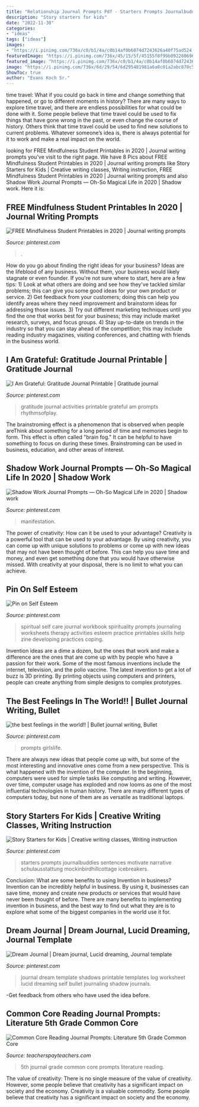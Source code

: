 ```yaml
---
title: "Relationship Journal Prompts Pdf - Starters Prompts Journalbuddies Sentences Motivate Narrative Schulausstattung Mockinbirdhillcottage Icebreakers"
description: "Story starters for kids"
date: "2022-11-30"
categories:
- "ideas"
tags: ["ideas"]
images:
- "https://i.pinimg.com/736x/c0/b1/4a/c0b14af0b6074d7243626a40f75ad524.jpg"
featuredImage: "https://i.pinimg.com/736x/45/15/5f/45155f8f99b092280696cb6e0b961cdf--spiritual-practices-self-care.jpg"
featured_image: "https://i.pinimg.com/736x/c0/b1/4a/c0b14af0b6074d7243626a40f75ad524.jpg"
image: "https://i.pinimg.com/736x/6d/29/54/6d295481981a6a0c01a2abc870c58200.jpg"
ShowToc: true
author: "Evans Koch Sr."
---
```



time travel: What if you could go back in time and change something that happened, or go to different moments in history?
There are many ways to explore time travel, and there are endless possibilities for what could be done with it. Some people believe that time travel could be used to fix things that have gone wrong in the past, or even change the course of history. Others think that time travel could be used to find new solutions to current problems. Whatever someone’s idea is, there is always potential for it to work and make a real impact on the world.

	

		
looking for FREE Mindfulness Student Printables in 2020 | Journal writing prompts you've visit to the right page. We have 8 Pics about FREE Mindfulness Student Printables in 2020 | Journal writing prompts like Story Starters for Kids | Creative writing classes, Writing instruction, FREE Mindfulness Student Printables in 2020 | Journal writing prompts and also Shadow Work Journal Prompts — Oh-So Magical Life in 2020 | Shadow work. Here it is:
		
    
## FREE Mindfulness Student Printables In 2020 | Journal Writing Prompts

<img loading=lazy src="https://i.pinimg.com/736x/c0/b1/4a/c0b14af0b6074d7243626a40f75ad524.jpg" onerror="this.onerror=null;this.src='https://tse4.mm.bing.net/th?id=OIP.vCayfpUlKTFUp61mZHkJ-QHaLH&amp;pid=15.1';" alt="FREE Mindfulness Student Printables in 2020 | Journal writing prompts">

_Source: pinterest.com_

>. 

	

How do you go about finding the right ideas for your business?
Ideas are the lifeblood of any business. Without them, your business would likely stagnate or even founder. If you're not sure where to start, here are a few tips: 1) Look at what others are doing and see how they've tackled similar problems; this can give you some good ideas for your own product or service. 2) Get feedback from your customers; doing this can help you identify areas where they need improvement and brainstorm ideas for addressing those issues. 3) Try out different marketing techniques until you find the one that works best for your business; this may include market research, surveys, and focus groups. 4) Stay up-to-date on trends in the industry so that you can stay ahead of the competition; this may include reading industry magazines, visiting conferences, and chatting with friends in the business world.

    
## I Am Grateful: Gratitude Journal Printable | Gratitude Journal

<img loading=lazy src="https://i.pinimg.com/736x/63/8e/32/638e32cef609bb3e200394d62d02fbd9.jpg" onerror="this.onerror=null;this.src='https://tse4.mm.bing.net/th?id=OIP.5fnqfFh61iriSR9lDMfifwHaLH&amp;pid=15.1';" alt="I Am Grateful: Gratitude Journal Printable | Gratitude journal">

_Source: pinterest.com_

>gratitude journal activities printable grateful am prompts rhythmsofplay. 

	

The brainstroming effect is a phenomenon that is observed when people areThink about something for a long period of time and memories begin to form. This effect is often called "brain fog." It can be helpful to have something to focus on during these times. Brainstroming can be used in business, education, and other areas of interest.

    
## Shadow Work Journal Prompts — Oh-So Magical Life In 2020 | Shadow Work

<img loading=lazy src="https://i.pinimg.com/736x/ae/b1/32/aeb13209e705e41a99c3d4ffc546f5db.jpg" onerror="this.onerror=null;this.src='https://tse4.mm.bing.net/th?id=OIP.8HiLWXyV-cqwt5qyqYvN4QHaSh&amp;pid=15.1';" alt="Shadow Work Journal Prompts — Oh-So Magical Life in 2020 | Shadow work">

_Source: pinterest.com_

>manifestation. 

	

The power of creativity: How can it be used to your advantage?
Creativity is a powerful tool that can be used to your advantage. By using creativity, you can come up with unique solutions to problems or come up with new ideas that may not have been thought of before. This can help you save time and money, and even get something done that you would have otherwise missed. With creativity at your disposal, there is no limit to what you can achieve.

    
## Pin On Self Esteem

<img loading=lazy src="https://i.pinimg.com/736x/45/15/5f/45155f8f99b092280696cb6e0b961cdf--spiritual-practices-self-care.jpg" onerror="this.onerror=null;this.src='https://tse1.mm.bing.net/th?id=OIP.Wmc_UbiQYRA_hs5-RLQCjgHaLH&amp;pid=15.1';" alt="Pin on Self Esteem">

_Source: pinterest.com_

>spiritual self care journal workbook spirituality prompts journaling worksheets therapy activities esteem practice printables skills help zine developing practices coping. 

	

Invention ideas are a dime a dozen, but the ones that work and make a difference are the ones that are come up with by people who have a passion for their work. Some of the most famous inventions include the internet, television, and the polio vaccine. The latest invention to get a lot of buzz is 3D printing. By printing objects using computers and printers, people can create anything from simple designs to complex prototypes.

    
## The Best Feelings In The World!! | Bullet Journal Writing, Bullet

<img loading=lazy src="https://i.pinimg.com/736x/6d/b4/47/6db447f30661b6003f677496d486f0f4.jpg" onerror="this.onerror=null;this.src='https://tse4.mm.bing.net/th?id=OIP.377cqHA4A9c3kCquKc7evwHaJ3&amp;pid=15.1';" alt="the best feelings in the world!! | Bullet journal writing, Bullet">

_Source: pinterest.com_

>prompts girlslife. 

	

There are always new ideas that people come up with, but some of the most interesting and innovative ones come from a new perspective. This is what happened with the invention of the computer. In the beginning, computers were used for simple tasks like computing and writing. However, over time, computer usage has exploded and now looms as one of the most influential technologies in human history. There are many different types of computers today, but none of them are as versatile as traditional laptops.

    
## Story Starters For Kids | Creative Writing Classes, Writing Instruction

<img loading=lazy src="https://i.pinimg.com/736x/6d/29/54/6d295481981a6a0c01a2abc870c58200.jpg" onerror="this.onerror=null;this.src='https://tse4.mm.bing.net/th?id=OIP.6DeuWWwTbmdCMhAhd5E6BQHaUv&amp;pid=15.1';" alt="Story Starters for Kids | Creative writing classes, Writing instruction">

_Source: pinterest.com_

>starters prompts journalbuddies sentences motivate narrative schulausstattung mockinbirdhillcottage icebreakers. 

	

Conclusion: What are some benefits to using Invention in business?
Invention can be incredibly helpful in business. By using it, businesses can save time, money and create new products or services that would have never been thought of before. There are many benefits to implementing invention in business, and the best way to find out what they are is to explore what some of the biggest companies in the world use it for.

    
## Dream Journal | Dream Journal, Lucid Dreaming, Journal Template

<img loading=lazy src="https://i.pinimg.com/736x/24/df/97/24df97831c39c78d5638f9c1b2476468--lucid-dreaming-journal-pages.jpg" onerror="this.onerror=null;this.src='https://tse4.mm.bing.net/th?id=OIP.7MNYSgBtDPtE-5UH_ESSRwHaLH&amp;pid=15.1';" alt="Dream Journal | Dream journal, Lucid dreaming, Journal template">

_Source: pinterest.com_

>journal dream template shadows printable templates log worksheet lucid dreaming self bullet journaling shadow journals. 

	

-Get feedback from others who have used the idea before.

    
## Common Core Reading Journal Prompts: Literature 5th Grade Common Core

<img loading=lazy src="https://ecdn.teacherspayteachers.com/thumbitem/Common-Core-Reading-Journal-Prompts-Literature-5th-Grade-Common-Core-1505158-1516287085/original-1505158-3.jpg" onerror="this.onerror=null;this.src='https://tse1.mm.bing.net/th?id=OIP.xfThzJYxJ2B4RcZNacqMHAAAAA&amp;pid=15.1';" alt="Common Core Reading Journal Prompts: Literature 5th Grade Common Core">

_Source: teacherspayteachers.com_

>5th journal grade common core prompts literature reading. 

	

The value of creativity: There is no single measure of the value of creativity. However, some people believe that creativity has a significant impact on society and the economy.
Creativity is a valuable commodity. Some people believe that creativity has a significant impact on society and the economy.

